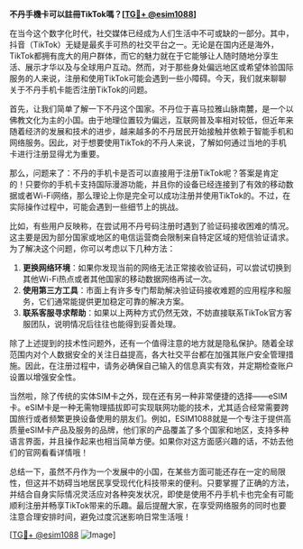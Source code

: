**不丹手機卡可以註冊TikTok嗎？[[TG💪+ @esim1088](https://t.me/s/esim1088)]**

在当今这个数字化时代，社交媒体已经成为人们生活中不可或缺的一部分。其中，抖音（TikTok）无疑是最炙手可热的社交平台之一。无论是在国内还是海外，TikTok都拥有庞大的用户群体，而它的魅力就在于它能够让人随时随地分享生活、展示才华以及与全球用户互动。然而，对于那些身处偏远地区或希望体验国际服务的人来说，注册和使用TikTok可能会遇到一些小障碍。今天，我们就来聊聊关于不丹手机卡能否注册TikTok的问题。

首先，让我们简单了解一下不丹这个国家。不丹位于喜马拉雅山脉南麓，是一个以佛教文化为主的小国。由于地理位置较为偏远，互联网普及率相对较低，但近年来随着经济的发展和技术的进步，越来越多的不丹居民开始接触并依赖于智能手机和网络服务。因此，对于想要使用TikTok的不丹人来说，了解如何通过当地的手机卡进行注册显得尤为重要。

那么，问题来了：不丹的手机卡是否可以直接用于注册TikTok呢？答案是肯定的！只要你的手机卡支持国际漫游功能，并且你的设备已经连接到了有效的移动数据或者Wi-Fi网络，那么理论上你是完全可以成功注册并使用TikTok的。不过，在实际操作过程中，可能会遇到一些细节上的挑战。

比如，有些用户反映称，在尝试用不丹号码注册时遇到了验证码接收困难的情况。这主要是因为部分国家或地区的电信运营商会限制来自特定区域的短信验证请求。为了解决这个问题，你可以考虑以下几种方法：

1. **更换网络环境**：如果你发现当前的网络无法正常接收验证码，可以尝试切换到其他Wi-Fi热点或者其他国家的移动数据网络再试一次。
2. **使用第三方工具**：市面上有许多专门帮助解决验证码接收难题的应用程序和服务，它们通常能提供更加稳定可靠的解决方案。
3. **联系客服寻求帮助**：如果以上两种方式仍然无效，不妨直接联系TikTok官方客服团队，说明情况后往往也能得到妥善处理。

除了上述提到的技术性问题外，还有一个值得注意的地方就是隐私保护。随着全球范围内对个人数据安全的关注日益提高，各大社交平台都在加强其账户安全管理措施。因此，在注册过程中，请务必确保自己输入的信息真实有效，并定期检查账户设置以增强安全性。

当然啦，除了传统的实体SIM卡之外，现在还有另一种非常便捷的选择——eSIM卡。eSIM卡是一种无需物理插拔即可实现联网功能的技术，尤其适合经常需要跨国旅行或者频繁更换设备使用的朋友们。例如，ESIM1088就是一个专注于提供高质量eSIM卡产品及服务的品牌，他们家的产品覆盖了多个国家和地区，支持多种语言界面，并且操作起来也相当简单方便。如果你对这方面感兴趣的话，不妨去他们的官网看看详情哦！

总结一下，虽然不丹作为一个发展中的小国，在某些方面可能还存在一定的局限性，但这并不妨碍当地居民享受现代化科技带来的便利。只要掌握了正确的方法，并结合自身实际情况灵活应对各种突发状况，即使是使用不丹手机卡也完全有可能顺利注册并畅享TikTok带来的乐趣。最后提醒大家，在享受网络服务的同时也要注意合理安排时间，避免过度沉迷影响日常生活哦！

[[TG💪+ @esim1088](https://t.me/s/esim1088) ![Image](https://i.postimg.cc/4NQfJmqS/Snipaste-2025-05-13-00-14-12.png)]